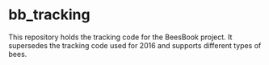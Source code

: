 # bb_tracking

This repository holds the tracking code for the BeesBook project.
It supersedes the tracking code used for 2016 and supports different types of bees.
